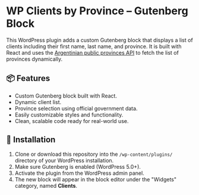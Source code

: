 # WP Clients by Province – Gutenberg Block

This WordPress plugin adds a custom Gutenberg block that displays a list of clients including their first name, last name, and province. It is built with React and uses the [Argentinian public provinces API](https://apis.datos.gob.ar/georef/api/provincias) to fetch the list of provinces dynamically.

## 📦 Features

- Custom Gutenberg block built with React.
- Dynamic client list.
- Province selection using official government data.
- Easily customizable styles and functionality.
- Clean, scalable code ready for real-world use.

## 🚀 Installation

1. Clone or download this repository into the `/wp-content/plugins/` directory of your WordPress installation.
2. Make sure Gutenberg is enabled (WordPress 5.0+).
3. Activate the plugin from the WordPress admin panel.
4. The new block will appear in the block editor under the "Widgets" category, named **Clients**.




